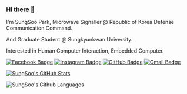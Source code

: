 ### Hi there 👋

I'm SungSoo Park, Microwave Signaller @ Republic of Korea Defense Communication Command.

And Graduate Student @ Sungkyunkwan University.

Interested in Human Computer Interaction, Embedded Computer. 

[![Facebook Badge](https://img.shields.io/badge/-Facebook-3b5998?style=flat-square&logo=facebook&logoColor=white&link=https://www.facebook.com/MayTryArk/)](https://www.facebook.com/sungsuu.park/)
[![Instagram Badge](https://img.shields.io/badge/-Instagram-8a3ab9?style=flat-square&logo=Instagram&logoColor=white&link=http://instagram.com/bae.jiun)](https://www.instagram.com/kr_toto/?hl=ko)
[![GitHub Badge](https://img.shields.io/badge/-GitHub-333?style=flat-square&logo=GitHub&logoColor=white&link=https://www.github.com/Moerai)](https://www.github.com/Moerai)
[![Gmail Badge](https://img.shields.io/badge/-Gmail-B23121?style=flat-square&logo=Gmail&logoColor=white&link=mailto:utilForever@gmail.com)](mailto:friendnt@g.skku.edu)

[![SungSoo's GitHub Stats](https://github-readme-stats.vercel.app/api?username=Moerai)](https://github.com/Moerai/Moerai)

![SungSoo's Github Languages](https://github-readme-stats.vercel.app/api/top-langs/?username=Moerai&theme=blue-green)
